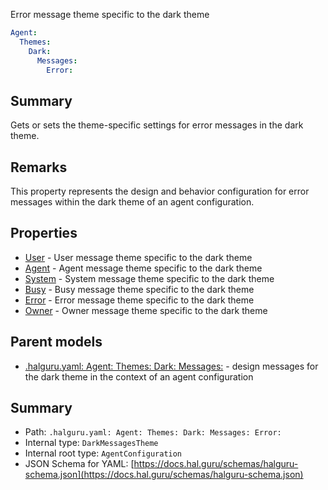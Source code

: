 <!--
title: Error
description: Error message theme specific to the dark theme
version: 1.40.1-beta.2
generated: true
date: 2025-04-28
node: This file is generated by the command-line program: `halguru manual -c -m`
-->


Error message theme specific to the dark theme

```yaml
Agent:
  Themes:
    Dark:
      Messages:
        Error:
```

## Summary

Gets or sets the theme-specific settings for error messages in the dark theme.

## Remarks

This property represents the design and behavior configuration for error messages within the dark theme of an agent configuration.

## Properties

* [User]((halguru)-agent-themes-dark-messages-user.md) - User message theme specific to the dark theme
* [Agent]((halguru)-agent-themes-dark-messages-agent.md) - Agent message theme specific to the dark theme
* [System]((halguru)-agent-themes-dark-messages-system.md) - System message theme specific to the dark theme
* [Busy]((halguru)-agent-themes-dark-messages-busy.md) - Busy message theme specific to the dark theme
* [Error]((halguru)-agent-themes-dark-messages-error.md) - Error message theme specific to the dark theme
* [Owner]((halguru)-agent-themes-dark-messages-owner.md) - Owner message theme specific to the dark theme

## Parent models

* [.halguru.yaml: Agent: Themes: Dark: Messages:]((halguru)-agent-themes-dark-messages.md) - design messages for the dark theme in the context of an agent configuration

## Summary

* Path: `.halguru.yaml: Agent: Themes: Dark: Messages: Error:`
* Internal type: `DarkMessagesTheme`
* Internal root type: `AgentConfiguration`
* JSON Schema for YAML: [https://docs.hal.guru/schemas/halguru-schema.json](https://docs.hal.guru/schemas/halguru-schema.json)
